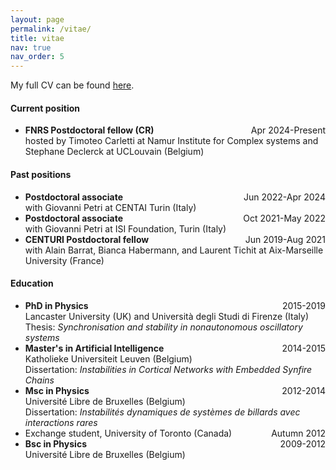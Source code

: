 ```yaml
---
layout: page
permalink: /vitae/
title: vitae
nav: true
nav_order: 5
---
```


My full CV can be found [here](/assets/cv/Maxime_Lucas-CV-EN.pdf).

#### Current position

- **FNRS Postdoctoral fellow (CR)**<span style="float:right;">Apr 2024-Present</span>   
hosted by Timoteo Carletti at Namur Institute for Complex systems and Stephane Declerck at UCLouvain (Belgium)

#### Past positions

- **Postdoctoral associate**<span style="float:right;">Jun 2022-Apr 2024</span>   
with Giovanni Petri at CENTAI Turin (Italy)
- **Postdoctoral associate**<span style="float:right;">Oct 2021-May 2022</span>   
with Giovanni Petri at ISI Foundation, Turin (Italy)
- **CENTURI Postdoctoral fellow**<span style="float:right;">Jun 2019-Aug 2021</span>   
with Alain Barrat, Bianca Habermann, and Laurent Tichit at Aix-Marseille University (France) 

#### Education

- **PhD in Physics** <span style="float:right;">2015-2019</span>   
Lancaster University (UK) and Università degli Studi di Firenze (Italy)   
Thesis: *Synchronisation and stability in nonautonomous oscillatory systems*
- **Master's in Artificial Intelligence** <span style="float:right;">2014-2015</span>   
Katholieke Universiteit Leuven (Belgium)   
Dissertation: *Instabilities in Cortical Networks with Embedded Synfire Chains*
- **Msc in Physics** <span style="float:right;">2012-2014</span>   
Université Libre de Bruxelles (Belgium)   
Dissertation: *Instabilités dynamiques de systèmes de billards avec interactions rares*
- Exchange student, University of Toronto (Canada) <span style="float:right;">Autumn 2012</span>
- **Bsc in Physics** <span style="float:right;">2009-2012</span>   
Université Libre de Bruxelles (Belgium)
